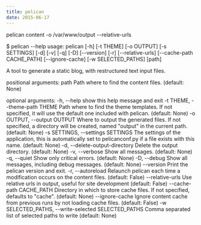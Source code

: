 ```yaml
---
title: pelican
date: 2015-06-17
---
```


pelican content -o /var/www/output --relative-urls


$ pelican --help
usage: pelican [-h] [-t THEME] [-o OUTPUT] [-s SETTINGS] [-d] [-v] [-q] [-D]
               [--version] [-r] [--relative-urls] [--cache-path CACHE_PATH]
               [--ignore-cache] [-w SELECTED_PATHS]
               [path]

A tool to generate a static blog, with restructured text input files.

positional arguments:
  path                  Path where to find the content files. (default: None)

optional arguments:
  -h, --help            show this help message and exit
  -t THEME, --theme-path THEME
                        Path where to find the theme templates. If not
                        specified, it will use the default one included with
                        pelican. (default: None)
  -o OUTPUT, --output OUTPUT
                        Where to output the generated files. If not specified,
                        a directory will be created, named "output" in the
                        current path. (default: None)
  -s SETTINGS, --settings SETTINGS
                        The settings of the application, this is automatically
                        set to pelicanconf.py if a file exists with this name.
                        (default: None)
  -d, --delete-output-directory
                        Delete the output directory. (default: None)
  -v, --verbose         Show all messages. (default: None)
  -q, --quiet           Show only critical errors. (default: None)
  -D, --debug           Show all messages, including debug messages. (default:
                        None)
  --version             Print the pelican version and exit.
  -r, --autoreload      Relaunch pelican each time a modification occurs on
                        the content files. (default: False)
  --relative-urls       Use relative urls in output, useful for site
                        development (default: False)
  --cache-path CACHE_PATH
                        Directory in which to store cache files. If not
                        specified, defaults to "cache". (default: None)
  --ignore-cache        Ignore content cache from previous runs by not loading
                        cache files. (default: False)
  -w SELECTED_PATHS, --write-selected SELECTED_PATHS
                        Comma separated list of selected paths to write
                        (default: None)

